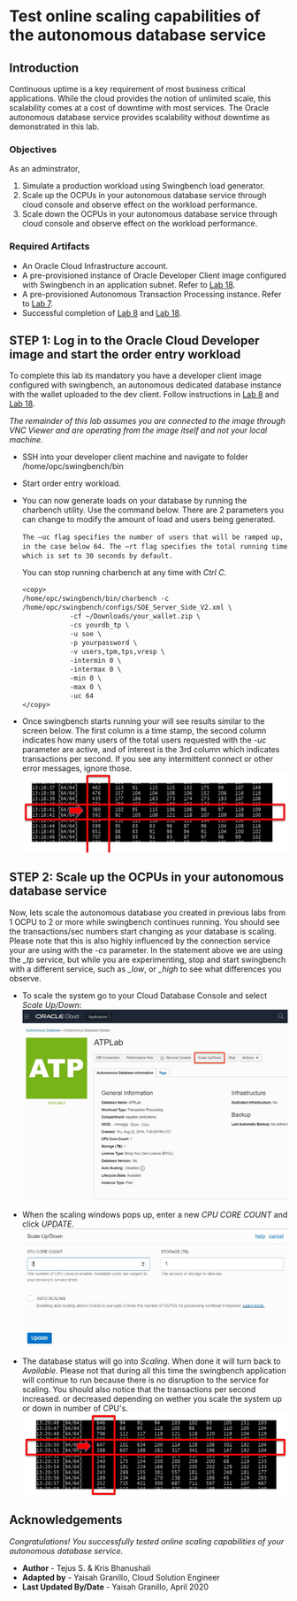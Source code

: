 # Test online scaling capabilities of the autonomous database service 

## Introduction
Continuous uptime is a key requirement of most business critical applications. While the cloud provides the notion of unlimited scale, this scalability comes at a cost of downtime with most services. The Oracle autonomous database service provides scalability without downtime as demonstrated in this lab.


### Objectives

As an adminstrator,
1. Simulate a production workload using Swingbench load generator.
2. Scale up the OCPUs in your autonomous database service through cloud console and observe effect on the workload performance.
3. Scale down the OCPUs in your autonomous database service through cloud console and observe effect on the workload performance.


### Required Artifacts

- An Oracle Cloud Infrastructure account.
- A pre-provisioned instance of Oracle Developer Client image configured with Swingbench in an application subnet. Refer to [Lab 18](?lab=lab-18-build-always-on-applications).
- A pre-provisioned Autonomous Transaction Processing instance. Refer to [Lab 7](?lab=lab-7-provisioning-databases).
- Successful completion of [Lab 8](?lab=lab-8-configuring-development-system) and [Lab 18](?lab=lab-18-build-always-on-applications).


## STEP 1: Log in to the Oracle Cloud Developer image and start the order entry workload

To complete this lab its mandatory you have a developer client image configured with swingbench, an autonomous dedicated database instance with the wallet uploaded to the dev client. Follow instructions in [Lab 8](?lab=lab-8-configuring-development-system) and [Lab 18](?lab=lab-18-build-always-on-applications).

*The remainder of this lab assumes you are connected to the image through VNC Viewer and are operating from the image itself and not your local machine.*

- SSH into your developer client machine and navigate to folder /home/opc/swingbench/bin

- Start order entry workload.

- You can now generate loads on your database by running the charbench utility.  Use the command below. There are 2 parameters you can change to modify the amount of load and users being generated. 

    ``The –uc flag specifies the number of users that will be ramped up, in the case below 64. The –rt flag specifies the total running time which is set to 30 seconds by default.``  

    You can stop running charbench at any time with *Ctrl C.*

    ```
    <copy>
    /home/opc/swingbench/bin/charbench -c /home/opc/swingbench/configs/SOE_Server_Side_V2.xml \
                -cf ~/Downloads/your_wallet.zip \
                -cs yourdb_tp \
                -u soe \
                -p yourpassword \
                -v users,tpm,tps,vresp \
                -intermin 0 \
                -intermax 0 \
                -min 0 \
                -max 0 \
                -uc 64 
    </copy>
    ```

- Once swingbench starts running your will see results similar to the screen below. The first column is a time stamp, the second column indicates how many users of the total users requested with the *-uc* parameter are active, and of interest is the 3rd column which indicates transactions per second. If you see any intermittent connect or other error messages, ignore those.
    ![](./images/swingbenchoutput.jpeg " ")



## STEP 2: Scale up the OCPUs in your autonomous database service

Now, lets scale the autonomous database you created in previous labs from 1 OCPU to 2 or more while swingbench continues running. You should see the transactions/sec numbers start changing as your database is scaling. Please note that this is also highly influenced by the connection service your are using with the *-cs* parameter. In the statement above we are using the *\_tp* service, but while you are experimenting, stop and start swingbench with a different service, such as *\_low*, or *\_high* to see what differences you observe.

- To scale the system go to your Cloud Database Console and select *Scale Up/Down*:
    ![](./images/scale.jpeg " ")

- When the scaling windows pops up, enter a new *CPU CORE COUNT* and click *UPDATE*.
    ![](./images/scale3.jpeg " ")

- The database status will go into *Scaling*. When done it will turn back to *Available*. Please not that during all this time the swingbench application will continue to run because there is no disruption to the service for scaling. You should also notice that the transactions per second increased. or decreased depending on wether you scale the system up or down in number of CPU's.
    ![](./images/swingout2.jpeg " ")


## Acknowledgements
*Congratulations! You successfully tested online scaling capabilities of your autonomous database service.*

- **Author** - Tejus S. & Kris Bhanushali
- **Adapted by** -  Yaisah Granillo, Cloud Solution Engineer
- **Last Updated By/Date** - Yaisah Granillo, April 2020


